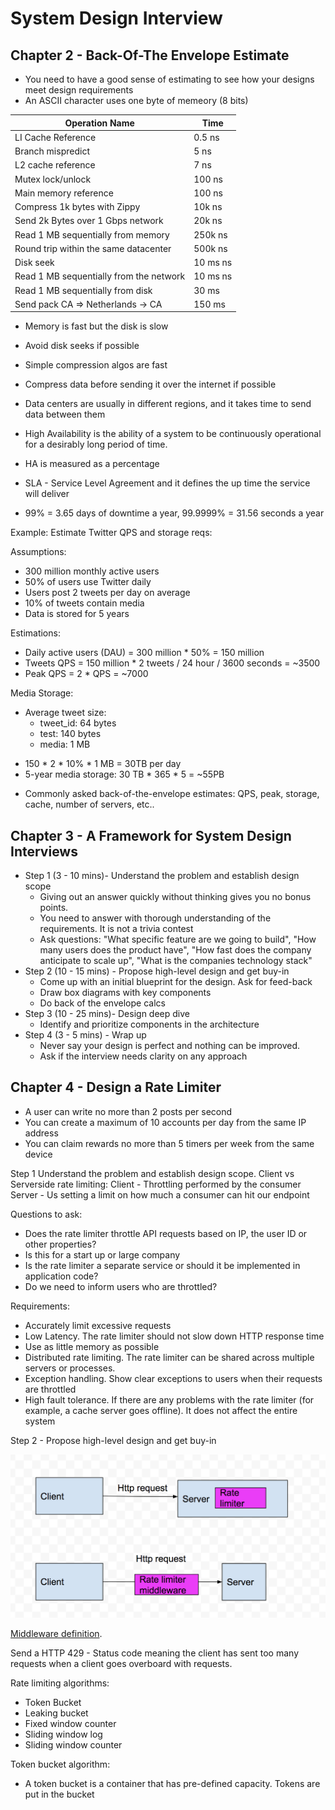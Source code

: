# System Design Interview 


## Chapter 2 - Back-Of-The Envelope Estimate
* You need to have a good sense of estimating to see how your designs meet design requirements
* An ASCII character uses one byte of memeory (8 bits) 

| Operation Name      | Time |
| -----------         | ----------- |
| LI Cache Reference  | 0.5 ns       |
| Branch mispredict   | 5 ns        |
| L2 cache reference  | 7 ns        |
| Mutex lock/unlock   | 100 ns       |
| Main memory reference  | 100 ns        |
| Compress 1k bytes with Zippy | 10k ns |
| Send 2k Bytes over 1 Gbps network   | 20k ns |
| Read 1 MB sequentially from memory  | 250k ns  |
| Round trip within the same datacenter | 500k ns  |
| Disk seek | 10 ms ns  |
| Read 1 MB sequentially from the network | 10 ms ns  |
| Read 1 MB sequentially from disk | 30 ms |
| Send pack CA => Netherlands -> CA | 150 ms |

* Memory is fast but the disk is slow
* Avoid disk seeks if possible
* Simple compression algos are fast
* Compress data before sending it over the internet if possible
* Data centers are usually in different regions, and it takes time to send data between them


* High Availability is the ability of a system to be continuously operational for a desirably long period of time. 
* HA is measured as a percentage
* SLA - Service Level Agreement and it defines the up time the service will deliver
* 99% = 3.65 days of downtime a year, 99.9999% = 31.56 seconds a year


Example: Estimate Twitter QPS and storage reqs:


Assumptions: 
  
  - 300 million monthly active users
  - 50% of users use Twitter daily
  - Users post 2 tweets per day on average
  - 10% of tweets contain media
  - Data is stored for 5 years
  
Estimations:

  - Daily active users (DAU) = 300 million * 50% = 150 million
  - Tweets QPS = 150 million * 2 tweets / 24 hour / 3600 seconds = ~3500
  - Peak QPS = 2 * QPS = ~7000
 
Media Storage: 

  * Average tweet size:
    * tweet_id: 64 bytes
    * test: 140 bytes
    * media: 1 MB

  - 150 * 2 * 10% * 1 MB = 30TB per day
  - 5-year media storage: 30 TB * 365 * 5 = ~55PB

* Commonly asked back-of-the-envelope estimates: QPS, peak, storage, cache, number of servers, etc..

## Chapter 3 - A Framework for System Design Interviews

* Step 1 (3 - 10 mins)- Understand the problem and establish design scope
    * Giving out an answer quickly without thinking gives you no bonus points.
    * You need to answer with thorough understanding of the requirements. It is not a trivia contest
    * Ask questions: "What specific feature are we going to build", "How many users does the product have", 
    "How fast does the company anticipate to scale up", "What is the companies technology stack"
* Step 2 (10 - 15 mins) - Propose high-level design and get buy-in
    * Come up with an initial blueprint for the design. Ask for feed-back
    * Draw box diagrams with key components
    * Do back of the envelope calcs
* Step 3 (10 - 25 mins)- Design deep dive
    * Identify and prioritize components in the architecture
* Step 4 (3 - 5 mins) - Wrap up 
    * Never say your design is perfect and nothing can be improved. 
    * Ask if the interview needs clarity on any approach
    
## Chapter 4 - Design a Rate Limiter

* A user can write no more than 2 posts per second
* You can create a maximum of 10 accounts per day from the same IP address
* You can claim rewards no more than 5 timers per week from the same device

Step 1 Understand the problem and establish design scope.
Client vs Serverside rate limiting:
Client - Throttling performed by the consumer
Server - Us setting a limit on how much a consumer can hit our endpoint


Questions to ask:
* Does the rate limiter throttle API requests based on IP, the user ID or other properties?
* Is this for a start up or large company
* Is the rate limiter a separate service or should it be implemented in application code?
* Do we need to inform users who are throttled?


Requirements:
* Accurately limit excessive requests
* Low Latency. The rate limiter should not slow down HTTP response time
* Use as little memory as possible
* Distributed rate limiting. The rate limiter can be shared across multiple servers or processes.
* Exception handling. Show clear exceptions to users when their requests are throttled
* High fault tolerance. If there are any problems with the rate limiter (for example, a cache server goes offline). 
It does not affect the entire system


Step 2 - Propose high-level design and get buy-in

![](images/rate-limiter1.png)

[Middleware definition](https://stackoverflow.com/a/2904937/11615272).

Send a HTTP 429 - Status code meaning the client has sent too many requests when a client goes overboard with requests.

Rate limiting algorithms:
* Token Bucket
* Leaking bucket
* Fixed window counter
* Sliding window log
* Sliding window counter

Token bucket algorithm:
* A token bucket is a container that has pre-defined capacity. Tokens are put in the bucket 